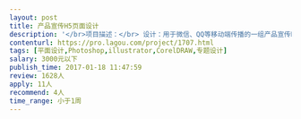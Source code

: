 ```yaml
---                
layout: post       
title: 产品宣传H5页面设计           
description: '</br>项目描述：</br> 设计：用于微信、QQ等移动端传播的一组产品宣传H5页面。</br></br></br>项目需求：</br>一、H5页面的主要内容</br> 包含开启页、功能介绍页（产品的功能、特性），一共9个页面</br></br>二、基本要求</br> 1、画面干净简洁，场景清晰，让受众喜欢上设计并愿意传播转发</br> 2、涉及部分动效的，设计出关键的画面帧</br> 3、设计交互式阅读的交互方式，比如点击后显示等</br></br>三、提供支持</br> 1、提供素材</br> 2、提供全套文案，欢迎有建设性的修改意见。</br>'     
contenturl: https://pro.lagou.com/project/1707.html      
tags: [平面设计,Photoshop,illustrator,CorelDRAW,专题设计]            
salary: 3000元以下          
publish_time: 2017-01-18 11:47:59         
review: 1628人                   
apply: 11人                   
recommend: 4人                   
time_range: 小于1周              
---                 
```

